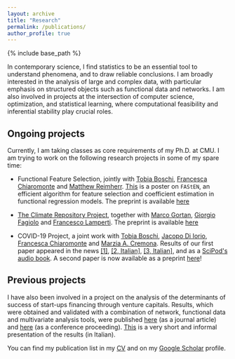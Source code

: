 ```yaml
---
layout: archive
title: "Research"
permalink: /publications/
author_profile: true
---
```


{% include base_path %}

In contemporary science, I find statistics to be an essential tool to understand phenomena, and to draw reliable conclusions. I am broadly interested in the analysis of large and complex data, with particular emphasis on structured objects such as functional data and networks. I am also involved in projects at the intersection of computer science, optimization, and statistical learning, where computational feasibility and inferential stability play crucial roles.

## Ongoing projects

Currently, I am taking classes as core requirements of my Ph.D. at CMU. I am trying to work on the following research projects in some of my spare time:

- Functional Feature Selection, jointly with [Tobia Boschi](https://www.linkedin.com/in/tobia-boschi-08277a156/), [Francesca Chiaromonte](https://sites.psu.edu/chiaromonte/) and [Matthew Reimherr](http://www.personal.psu.edu/mlr36/). [This](https://testalorenzo.github.io/files/FAStEN_poster.pdf) is a poster on `FAStEN`, an efficient algorithm for feature selection and coefficient estimation in functional regression models. The preprint is available [here](https://arxiv.org/abs/2303.14801)

- [The Climate Repository Project](https://weightedclimatedata.streamlit.app/ 'climate'), together with [Marco Gortan](https://www.linkedin.com/in/marco-gortan/), [Giorgio Fagiolo](https://sites.google.com/view/giorgiofagiolo/home) and [Francesco Lamperti](http://www.francescolamperti.eu/). The preprint is available [here](https://arxiv.org/abs/2312.05971)

- COVID-19 Project, a joint work with [Tobia Boschi](https://www.linkedin.com/in/tobia-boschi-08277a156/), [Jacopo Di Iorio](https://science.psu.edu/stat/people/jqd5830), [Francesca Chiaromonte](https://sites.psu.edu/chiaromonte/) and [Marzia A. Cremona](https://marziacremona.com/). Results of our first paper appeared in the news [[1]](https://www.psu.edu/news/research/story/staying-home-primary-care-and-limiting-contagion-hubs-may-curb-covid-19-deaths/), [[2, Italian]](https://www.ilsole24ore.com/art/covid-italia-statistica-che-analizza-prima-ondata-perche-tassi-mortalita-tanto-diversi-le-regioni-AEfHQmf), [[3, Italian]](https://www.santannapisa.it/it/news/covid-19-italia-la-statistica-fa-luce-sul-perche-la-prima-ondata-abbia-causato-tassi-di), and as a [SciPod's audio book](https://www.scipod.global/dr-marzia-cremona-using-functional-data-analysis-to-better-understand-covid-19-mortality/). A second paper is now available as a preprint [here](https://arxiv.org/abs/2307.09820)!

## Previous projects

I have also been involved in a project on the analysis of the determinants of success of start-ups financing through venture capitals. Results, which were obtained and validated with a combination of network, functional data and multivariate analysis tools, were published [here](https://doi.org/10.1007/s41109-022-00482-y) (as a journal article) and [here](https://link.springer.com/chapter/10.1007/978-3-030-93409-5_61) (as a conference proceeding). [This](https://youtube.com/shorts/o4ccLoCdReI?feature=share) is a very short and informal presentation of the results (in Italian).

You can find my publication list in my [CV](https://testalorenzo.github.io/cv/) and on my [Google Scholar](https://scholar.google.com/citations?user=gDmLTJQAAAAJ&hl=en&authuser=2 "Google_Scholar") profile.
